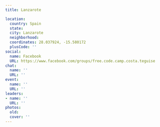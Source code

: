 ```yaml
---
title: Lanzarote

location:
  country: Spain
  state: 
  city: Lanzarote
  neighborhood: 
  coordinates: 28.037924, -15.580172
  plusCode: ''
social:
  name: Facebook
  URL: https://www.facebook.com/groups/free.code.camp.costa.teguise
chat:
  name: ''
  URL: ''
event:
  name: ''
  URL: ''
leaders:
- name: ''
  URL: ''
photos:
  old: 
  cover: ''
---
```

